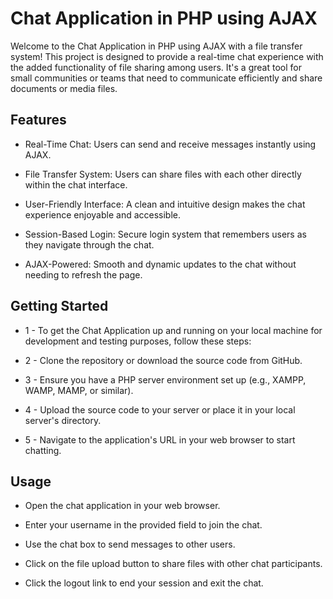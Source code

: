 # Chat Application in PHP using AJAX
Welcome to the Chat Application in PHP using AJAX with a file transfer system! This project is designed to provide a real-time chat experience with the added functionality of file sharing among users. It's a great tool for small communities or teams that need to communicate efficiently and share documents or media files.

## Features
- Real-Time Chat: Users can send and receive messages instantly using AJAX.

- File Transfer System: Users can share files with each other directly within the chat interface.

- User-Friendly Interface: A clean and intuitive design makes the chat experience enjoyable and accessible.

- Session-Based Login: Secure login system that remembers users as they navigate through the chat.

- AJAX-Powered: Smooth and dynamic updates to the chat without needing to refresh the page.

## Getting Started
- 1 - To get the Chat Application up and running on your local machine for development and testing purposes, follow these steps:

- 2 - Clone the repository or download the source code from GitHub.

- 3 - Ensure you have a PHP server environment set up (e.g., XAMPP, WAMP, MAMP, or similar).

- 4 - Upload the source code to your server or place it in your local server's directory.

- 5 - Navigate to the application's URL in your web browser to start chatting.

## Usage
- Open the chat application in your web browser.

- Enter your username in the provided field to join the chat.

- Use the chat box to send messages to other users.

- Click on the file upload button to share files with other chat participants.

- Click the logout link to end your session and exit the chat.
